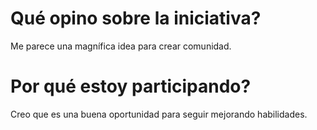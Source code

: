 # Qué opino sobre la iniciativa?
Me parece una magnífica idea para crear comunidad.
# Por qué estoy participando?
Creo que es una buena oportunidad para seguir mejorando habilidades.
